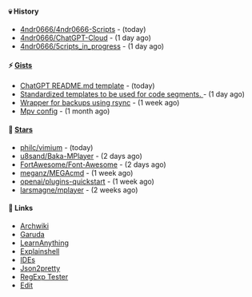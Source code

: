 #### 💀 History

- [4ndr0666/4ndr0666-Scripts](https://github.com/4ndr0666/4ndr0666-Scripts) - (today)
- [4ndr0666/ChatGPT-Cloud](https://github.com/4ndr0666/ChatGPT-Cloud) - (1 day ago)
- [4ndr0666/5cripts_in_progress](https://github.com/4ndr0666/5cripts_in_progress) - (1 day ago)

#### ⚡ [Gists](https://gist.github.com/4ndr0666)

- [ChatGPT README.md template](https://gist.github.com/4544fdae1dfd8d364821db23bd63dd7f) - (today)
- [Standardized templates to be used for code segments. ](https://gist.github.com/814e30f80382ca7e6932133278642180) - (1 day ago)
- [Wrapper for backups using rsync](https://gist.github.com/3362509f90976becb3b1442c29ae6117) - (1 week ago)
- [Mpv config](https://gist.github.com/3b374e66eeb82b8d049b9fb70c5f2b16) - (1 month ago)

#### 🌟 [Stars](https://github.com/4ndr0666?tab=stars)

- [philc/vimium](https://github.com/philc/vimium) - (today)
- [u8sand/Baka-MPlayer](https://github.com/u8sand/Baka-MPlayer) - (2 days ago)
- [FortAwesome/Font-Awesome](https://github.com/FortAwesome/Font-Awesome) - (2 days ago)
- [meganz/MEGAcmd](https://github.com/meganz/MEGAcmd) - (1 week ago)
- [openai/plugins-quickstart](https://github.com/openai/plugins-quickstart) - (1 week ago)
- [larsmagne/mplayer](https://github.com/larsmagne/mplayer) - (2 weeks ago)

#### 📌 Links

- [Archwiki](https://wiki.archlinux.org/index.php?title=Special:Search&search)
- [Garuda](https://start.garudalinux.org)
- [LearnAnything](https://github.com/learn-anything)
- [Explainshell](https://www.explainshell.com/#)
- [IDEs](https://github.com/styfle/awesome-online-ide)
- [Json2pretty](https://www.json2pretty.com)
- [RegExp Tester](https://iblogbox.com/devtools/regexp)
- [Edit](https://github.com/4ndr0666/4ndr0666/blob/master/templates/README.md.tpl)


